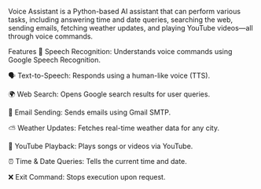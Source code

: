 Voice Assistant is a Python-based AI assistant that can perform various tasks, including answering time and date queries, searching the web, sending emails, fetching weather updates, and playing YouTube videos—all through voice commands.

Features
🎤 Speech Recognition: Understands voice commands using Google Speech Recognition.

🗣 Text-to-Speech: Responds using a human-like voice (TTS).

🌍 Web Search: Opens Google search results for user queries.

📧 Email Sending: Sends emails using Gmail SMTP.

⛅ Weather Updates: Fetches real-time weather data for any city.

🎵 YouTube Playback: Plays songs or videos via YouTube.

⏰ Time & Date Queries: Tells the current time and date.

❌ Exit Command: Stops execution upon request.
